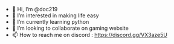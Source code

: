 - 👋 Hi, I’m @doc219
- 👀 I’m interested in making life easy
- 🌱 I’m currently learning python
- 💞️ I’m looking to collaborate on gaming website 
- 📫 How to reach me on discord :  https://discord.gg/VX3aze5U

<!---
doc219/doc219 is a ✨ special ✨ repository because its `README.md` (this file) appears on your GitHub profile.
You can click the Preview link to take a look at your changes.
--->
